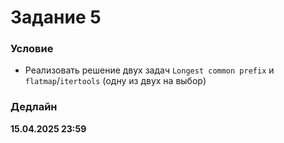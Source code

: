 # Задание 5

### Условие
- Реализовать решение двух задач `Longest common prefix` и `flatmap`/`itertools` (одну из двух на выбор)

### Дедлайн
**15.04.2025 23:59**

